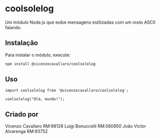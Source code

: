 # coolsolelog

Um módulo Node.js que exibe mensagens estilizadas com um rosto ASCII falando.

## Instalação

Para instalar o módulo, execute:

```bash
npm install @vicenzocavallaro/coolsolelog
```

## Uso

```
import coolsolelog from '@vicenzocavallaro/coolsolelog';

coolsolelog("Olá, mundo!");
```

## Criado por
Vicenzo Cavallaro RM:98128
Luigi Bonuccelli RM:560950
João Victor Alvarenga RM:93752